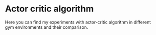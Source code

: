 # Actor critic algorithm

Here you can find my experiments with actor-critic algorithm in different gym environments and their comparison.

